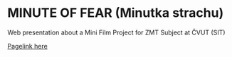 # MINUTE OF FEAR (Minutka strachu)
Web presentation about a Mini Film Project for ZMT Subject at ČVUT (SIT)

[Pagelink here](https://neddy3z.github.io/Minute-of-fear/)
